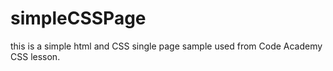 # simpleCSSPage
this is a simple html and CSS single page sample used from Code Academy CSS lesson.
